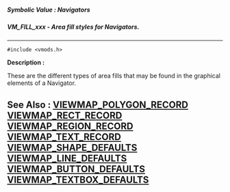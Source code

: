 ##### Symbolic Value : Navigators
##### VM_FILL_xxx - Area fill styles for Navigators.
---
```
#include <vmods.h>
```
**Description :**

These are the different types of area fills that may be found in the graphical 
elements of a Navigator.

**See Also :**
[VIEWMAP_POLYGON_RECORD](/domino-c-api-docs/reference/Data/VIEWMAP_POLYGON_RECORD)
[VIEWMAP_RECT_RECORD](/domino-c-api-docs/reference/Data/VIEWMAP_RECT_RECORD)
[VIEWMAP_REGION_RECORD](/domino-c-api-docs/reference/Data/VIEWMAP_REGION_RECORD)
[VIEWMAP_TEXT_RECORD](/domino-c-api-docs/reference/Data/VIEWMAP_TEXT_RECORD)
[VIEWMAP_SHAPE_DEFAULTS](/domino-c-api-docs/reference/Data/VIEWMAP_SHAPE_DEFAULTS)
[VIEWMAP_LINE_DEFAULTS](/domino-c-api-docs/reference/Data/VIEWMAP_LINE_DEFAULTS)
[VIEWMAP_BUTTON_DEFAULTS](/domino-c-api-docs/reference/Data/VIEWMAP_BUTTON_DEFAULTS)
[VIEWMAP_TEXTBOX_DEFAULTS](/domino-c-api-docs/reference/Data/VIEWMAP_TEXTBOX_DEFAULTS)
---
